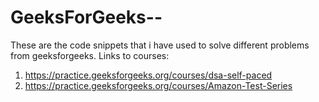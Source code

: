 # GeeksForGeeks--
These are the code snippets that i have used to solve different problems from geeksforgeeks.
Links to courses:

1. https://practice.geeksforgeeks.org/courses/dsa-self-paced
2. https://practice.geeksforgeeks.org/courses/Amazon-Test-Series
